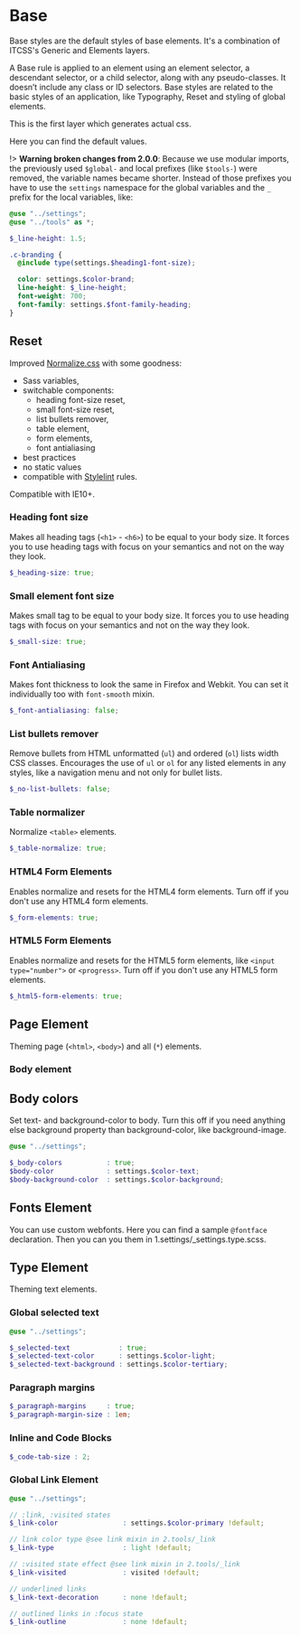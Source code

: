 # Base

Base styles are the default styles of base elements. It's a combination of
ITCSS's Generic and Elements layers.

A Base rule is applied to an element using an element selector, a
descendant selector, or a child selector, along with any pseudo-classes.
It doesn’t include any class or ID selectors. Base styles are related to
the basic styles of an application, like Typography, Reset and styling
of global elements.

This is the first layer which generates actual css.

Here you can find the default values.

!> **Warning broken changes from 2.0.0**: Because we use modular imports,
the previously used `$global-` and local prefixes (like `$tools-`) were
removed, the variable names became shorter. Instead of those prefixes you
have to use the `settings` namespace for the global variables and the `_`
prefix for the local variables, like:

```scss
@use "../settings";
@use "../tools" as *;

$_line-height: 1.5;

.c-branding {
  @include type(settings.$heading1-font-size);

  color: settings.$color-brand;
  line-height: $_line-height;
  font-weight: 700;
  font-family: settings.$font-family-heading;
}
```

## Reset

Improved [Normalize.css](https://github.com/necolas/normalize.css) with
some goodness:
- Sass variables,
- switchable components:
  - heading font-size reset,
  - small font-size reset,
  - list bullets remover,
  - table element,
  - form elements,
  - font antialiasing
- best practices
- no static values
- compatible with [Stylelint](https://stylelint.io/user-guide/rules) rules.

Compatible with IE10+.

### Heading font size

Makes all heading tags (`<h1>` - `<h6>`) to be equal to your body size.
It forces you to use heading tags with focus on your semantics and not
on the way they look.

```scss
$_heading-size: true;
```

### Small element font size

Makes small tag to be equal to your body size.
It forces you to use heading tags with focus on your semantics and not
on the way they look.

```scss
$_small-size: true;
```

### Font Antialiasing

Makes font thickness to look the same in Firefox and Webkit.
You can set it individually too with `font-smooth` mixin.

```scss
$_font-antialiasing: false;
```

### List bullets remover

Remove bullets from HTML unformatted (`ul`) and ordered (`ol`) lists width
CSS classes. Encourages the use of `ul` or `ol` for any listed elements in
any styles, like a navigation menu and not only for bullet lists.

```scss
$_no-list-bullets: false;
```

### Table normalizer

Normalize `<table>` elements.

```scss
$_table-normalize: true;
```

### HTML4 Form Elements

Enables normalize and resets for the HTML4 form elements.
Turn off if you don't use any HTML4 form elements.

```scss
$_form-elements: true;
```

### HTML5 Form Elements

Enables normalize and resets for the HTML5 form elements, like
`<input type="number">` or `<progress>`.
Turn off if you don't use any HTML5 form elements.

```scss
$_html5-form-elements: true;
```

## Page Element

Theming page (`<html>`, `<body>`) and all (`*`) elements.

### Body element

## Body colors

Set text- and background-color to body. Turn this off if you need anything
else background property than background-color, like background-image.

```scss
@use "../settings";

$_body-colors           : true;
$body-color             : settings.$color-text;
$body-background-color  : settings.$color-background;
```

## Fonts Element

You can use custom webfonts. Here you can find a sample `@fontface`
declaration. Then you can you them in 1.settings/_settings.type.scss.

## Type Element

Theming text elements.

### Global selected text

```scss
@use "../settings";

$_selected-text            : true;
$_selected-text-color      : settings.$color-light;
$_selected-text-background : settings.$color-tertiary;
```

### Paragraph margins

```scss
$_paragraph-margins     : true;
$_paragraph-margin-size : 1em;
```

### Inline and Code Blocks

```scss
$_code-tab-size : 2;
```

### Global Link Element

```scss
@use "../settings";

// :link, :visited states
$_link-color                : settings.$color-primary !default;

// link color type @see link mixin in 2.tools/_link
$_link-type                 : light !default;

// :visited state effect @see link mixin in 2.tools/_link
$_link-visited              : visited !default;

// underlined links
$_link-text-decoration      : none !default;

// outlined links in :focus state
$_link-outline              : none !default;
```
